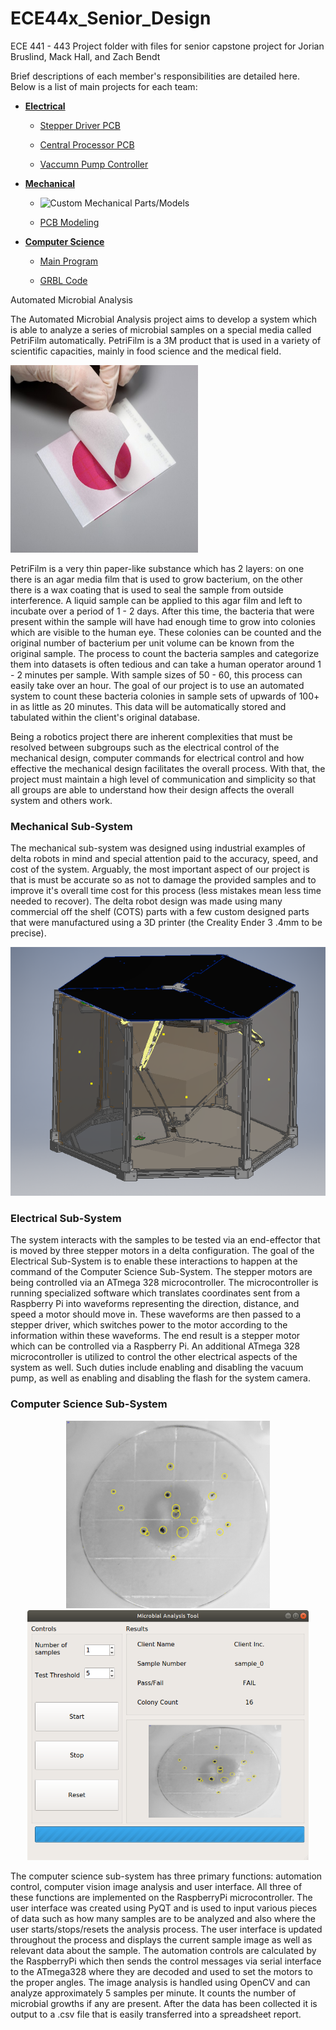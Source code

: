 # ECE44x_Senior_Design
ECE 441 - 443 Project folder with files for senior capstone project for Jorian Bruslind, Mack Hall, and Zach Bendt

Brief descriptions of each member's responsibilities are detailed here. Below is a list of main projects for each team: 

- [**Electrical**](https://github.com/Jbruslind/ECE44x_Senior_Design/tree/master/Electrical)
	- [Stepper Driver PCB](https://github.com/Jbruslind/ECE44x_Senior_Design/tree/master/Electrical/Auxiliary%20Stepper%20Driver%20PCB)

	- [Central Processor PCB](https://github.com/Jbruslind/ECE44x_Senior_Design/tree/master/Electrical/Central%20Procesing%20PCB)

	- [Vaccumn Pump Controller](https://github.com/Jbruslind/ECE44x_Senior_Design/tree/master/Electrical/Vacuum%20Pump)

- [**Mechanical**](https://github.com/Jbruslind/ECE44x_Senior_Design/tree/master/Mechanical) 
	- ![Custom Mechanical Parts/Models](https://github.com/Jbruslind/ECE44x_Senior_Design/tree/master/Mechanical/Project%20Model%20Files/Inventor%20Files/Custom_Delta)
	
	- [PCB Modeling](https://github.com/Jbruslind/ECE44x_Senior_Design/tree/master/Mechanical/Delta%20Robot%20Arm)
 
- [**Computer Science**](https://github.com/Jbruslind/ECE44x_Senior_Design/tree/master/Computer%20Science)
	- [Main Program](https://github.com/Jbruslind/ECE44x_Senior_Design/tree/master/Computer%20Science/MircobialAnalysisTool)
	
	- [GRBL Code](https://github.com/Jbruslind/ECE44x_Senior_Design/tree/master/Computer%20Science/GRBL%20Code)

Automated Microbial Analysis 

The Automated Microbial Analysis project aims to develop a system which is able to analyze a series of microbial samples on a special media 
called PetriFilm automatically. PetriFilm is a 3M product that is used in a variety of scientific capacities, mainly in food science and the medical field. 

<!---![PetriFilm](https://github.com/Jbruslind/ECE44x_Senior_Design/blob/master/Research/Petrifilm.jpg){ width=50% }-->
<img src="https://github.com/Jbruslind/ECE44x_Senior_Design/blob/master/Research/Petrifilm.jpg" width="300" height="300" />

PetriFilm is a very thin paper-like substance which has 2 layers: on one there is an agar media film that is used to grow bacterium, 
on the other there is a wax coating that is used to seal the sample from outside interference. A liquid sample can be applied to this 
agar film and left to incubate over a period of 1 - 2 days. After this time, the bacteria that were present within the sample will have 
 had enough time to grow into colonies which are visible to the human eye. These colonies can be counted and the original number of bacterium 
 per unit volume can be known from the original sample. The process to count the bacteria samples and categorize them into datasets is often 
 tedious and can take a human operator around 1 - 2 minutes per sample. With sample sizes of 50 - 60, this process 
 can easily take over an hour. The goal of our project is to use an automated system to count these bacteria colonies in sample sets of upwards 
 of 100+ in as little as 20 minutes. This data will be automatically stored and tabulated within the client's original database. 

Being a robotics project there are inherent complexities that must be resolved between subgroups such as the electrical control of the mechanical design, 
computer commands for electrical control and how effective the mechanical design facilitates the overall process. With that, the project must maintain 
a high level of communication and simplicity so that all groups are able to understand how their design affects the overall system and others work.

### Mechanical Sub-System 

The mechanical sub-system was designed using industrial examples of delta robots in mind and special attention paid to the accuracy, speed, and cost of 
the system. Arguably, the most important aspect of our project is that is must be accurate so as not to damage the provided samples 
and to improve it's overall time cost for this process (less mistakes mean less time needed to recover). The delta robot design was made using 
many commercial off the shelf (COTS) parts with a few custom designed parts that were manufactured using a 3D printer (the Creality Ender 3 .4mm to be precise). 


<img src="https://github.com/Jbruslind/ECE44x_Senior_Design/blob/master/Capstone%20Class%20Files/Pictures/Mech%20Pictures/Updated_Assembly_.png"  />

### Electrical Sub-System 

The system interacts with the samples to be tested via an end-effector that is moved by three stepper motors in a delta configuration. 
The goal of the Electrical Sub-System is to enable these interactions to happen at the command of the Computer Science Sub-System. The 
stepper motors are being controlled via an ATmega 328 microcontroller. The microcontroller is running specialized software which translates 
coordinates sent from a Raspberry Pi into waveforms representing the direction, distance, and speed a motor should move in. These waveforms 
are then passed to a stepper driver, which switches power to the motor according to the information within these waveforms. The end result is a 
stepper motor which can be controlled via a Raspberry Pi. An additional ATmega 328 microcontroller is utilized to control the other electrical aspects 
of the system as well. Such duties include enabling and disabling the vacuum pump, as well as enabling and disabling the flash for the system camera.

### Computer Science Sub-System
<p align="middle">
   <img src = https://github.com/Jbruslind/ECE44x_Senior_Design/blob/master/Computer%20Science/Images/0.jpg height="300" width="326"/>           <img src=https://github.com/Jbruslind/ECE44x_Senior_Design/blob/master/Computer%20Science/Images/GUI.png height="400" width="450"/>
</p>
The computer science sub-system has three primary functions: automation control, computer vision image analysis and user interface.
 All three of these functions are implemented on the RaspberryPi microcontroller. The user interface was created using PyQT and is used to input various pieces of data 
 such as how many samples are to be analyzed and also where the user starts/stops/resets the analysis process. The user interface is updated
 throughout the process and displays the current sample image as well as relevant data about the sample. The automation controls are calculated 
 by the RaspberryPi which then sends the control messages via serial interface to the ATmega328 where they are decoded and used to set the motors 
 to the proper angles. The image analysis is handled using OpenCV and can analyze approximately 5 samples per minute. It counts the number of microbial
 growths if any are present. After the data has been collected it is output to a .csv file that is easily transferred into a spreadsheet report.
